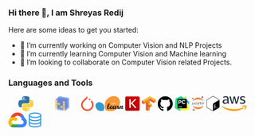 ### Hi there 👋, I am Shreyas Redij




Here are some ideas to get you started:

- 🔭 I’m currently working on Computer Vision and NLP Projects
- 🌱 I’m currently learning Computer Vision and Machine learning 
- 👯 I’m looking to collaborate on Computer Vision related Projects.

### Languages and Tools


            
<p float="left"> 
 
  <img src="https://github.com/shreyas-redij/shreyas-redij/blob/master/assets/python.png" height="30" hspace="20" style="max-width:100%;">
  
  
<img src="https://github.com/shreyas-redij/shreyas-redij/blob/master/assets/numpy.png" height="30" hspace="20"  style="max-width:100%;">




<img src="https://github.com/shreyas-redij/shreyas-redij/blob/master/assets/pytorch.png" height="30" style="max-width:100%;">

<img src="https://github.com/shreyas-redij/shreyas-redij/blob/master/assets/scikit.png" height="30" style="max-width:100%;">

<img src="https://github.com/shreyas-redij/shreyas-redij/blob/master/assets/keras.png" height="30" style="max-width:100%;">

<img src="https://github.com/shreyas-redij/shreyas-redij/blob/master/assets/tensorflow.png" height="30" style="max-width:100%;">



<img src="https://github.com/shreyas-redij/shreyas-redij/blob/master/assets/github.svg" height="30" style="max-width:100%;">

<img src="https://github.com/shreyas-redij/shreyas-redij/blob/master/assets/pycharm.png" height="30" style="max-width:100%;">

<img src="https://github.com/shreyas-redij/shreyas-redij/blob/master/assets/jupyter.png" height="30" style="max-width:100%;">

<img src="https://github.com/shreyas-redij/shreyas-redij/blob/master/assets/bash.png" height="30" style="max-width:100%;">

<img src="https://github.com/shreyas-redij/shreyas-redij/blob/master/assets/aws.png" height="30" style="max-width:100%;">

<img src="https://github.com/shreyas-redij/shreyas-redij/blob/master/assets/cloud.png" height="30" style="max-width:100%;">

<img src="https://github.com/shreyas-redij/shreyas-redij/blob/master/assets/sql.png" height="30" style="max-width:100%;">
<br>

</p>


<!--
**shreyas-redij/shreyas-redij** is a ✨ _special_ ✨ repository because its `README.md` (this file) appears on your GitHub profile.

- 🤔 I’m looking for help with ...
- 💬 Ask me about ...
- 😄 Pronouns: ...
- ⚡ Fun fact: ...
-->
